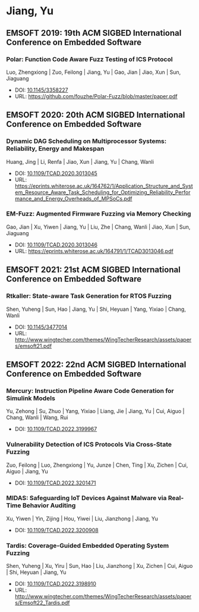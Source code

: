 # Jiang, Yu

## EMSOFT 2019: 19th ACM SIGBED International Conference on Embedded Software

### Polar: Function Code Aware Fuzz Testing of ICS Protocol
Luo, Zhengxiong | Zuo, Feilong | Jiang, Yu | Gao, Jian | Jiao, Xun | Sun, Jiaguang
* DOI: [10.1145/3358227](https://doi.org/10.1145/3358227)
* URL: <https://github.com/fouzhe/Polar-Fuzz/blob/master/paper.pdf>

## EMSOFT 2020: 20th ACM SIGBED International Conference on Embedded Software

### Dynamic DAG Scheduling on Multiprocessor Systems: Reliability, Energy and Makespan
Huang, Jing | Li, Renfa | Jiao, Xun | Jiang, Yu | Chang, Wanli
* DOI: [10.1109/TCAD.2020.3013045](https://doi.org/10.1109/TCAD.2020.3013045)
* URL: <https://eprints.whiterose.ac.uk/164762/1/Application_Structure_and_System_Resource_Aware_Task_Scheduling_for_Optimizing_Reliability_Performance_and_Energy_Overheads_of_MPSoCs.pdf>

### EM-Fuzz: Augmented Firmware Fuzzing via Memory Checking
Gao, Jian | Xu, Yiwen | Jiang, Yu | Liu, Zhe | Chang, Wanli | Jiao, Xun | Sun, Jiaguang
* DOI: [10.1109/TCAD.2020.3013046](https://doi.org/10.1109/TCAD.2020.3013046)
* URL: <https://eprints.whiterose.ac.uk/164791/1/TCAD3013046.pdf>

## EMSOFT 2021: 21st ACM SIGBED International Conference on Embedded Software

### Rtkaller: State-aware Task Generation for RTOS Fuzzing
Shen, Yuheng | Sun, Hao | Jiang, Yu | Shi, Heyuan | Yang, Yixiao | Chang, Wanli
* DOI: [10.1145/3477014](https://doi.org/10.1145/3477014)
* URL: <http://www.wingtecher.com/themes/WingTecherResearch/assets/papers/emsoft21.pdf>

## EMSOFT 2022: 22nd ACM SIGBED International Conference on Embedded Software

### Mercury: Instruction Pipeline Aware Code Generation for Simulink Models
Yu, Zehong | Su, Zhuo | Yang, Yixiao | Liang, Jie | Jiang, Yu | Cui, Aiguo | Chang, Wanli | Wang, Rui
* DOI: [10.1109/TCAD.2022.3199967](https://doi.org/10.1109/TCAD.2022.3199967)

### Vulnerability Detection of ICS Protocols Via Cross-State Fuzzing
Zuo, Feilong | Luo, Zhengxiong | Yu, Junze | Chen, Ting | Xu, Zichen | Cui, Aiguo | Jiang, Yu
* DOI: [10.1109/TCAD.2022.3201471](https://doi.org/10.1109/TCAD.2022.3201471)

### MIDAS: Safeguarding IoT Devices Against Malware via Real-Time Behavior Auditing
Xu, Yiwen | Yin, Zijing | Hou, Yiwei | Liu, Jianzhong | Jiang, Yu
* DOI: [10.1109/TCAD.2022.3200908](https://doi.org/10.1109/TCAD.2022.3200908)

### Tardis: Coverage-Guided Embedded Operating System Fuzzing
Shen, Yuheng | Xu, Yiru | Sun, Hao | Liu, Jianzhong | Xu, Zichen | Cui, Aiguo | Shi, Heyuan | Jiang, Yu
* DOI: [10.1109/TCAD.2022.3198910](https://doi.org/10.1109/TCAD.2022.3198910)
* URL: <http://www.wingtecher.com/themes/WingTecherResearch/assets/papers/Emsoft22_Tardis.pdf>

